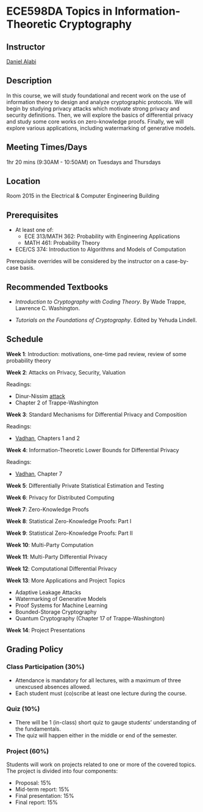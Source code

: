 # ECE598DA Topics in Information-Theoretic Cryptography

## Instructor
[Daniel Alabi](http://alabidan.me)

## Description
In this course, we will study foundational and recent work on the use of information theory to design and analyze cryptographic protocols. We will begin by studying privacy attacks which motivate strong privacy and security definitions. Then, we will explore the basics of differential privacy and study some core works on zero-knowledge proofs. Finally, we will explore various applications, including watermarking of generative models.

## Meeting Times/Days
1hr 20 mins (9:30AM - 10:50AM) on Tuesdays and Thursdays

## Location
Room 2015 in the Electrical & Computer Engineering Building

## Prerequisites

*	At least one of:
    - ECE 313/MATH 362: Probability with Engineering Applications
    - MATH 461: Probability Theory
*	ECE/CS 374: Introduction to Algorithms and Models of Computation

Prerequisite overrides will be considered by the instructor on a case-by-case basis.

## Recommended Textbooks

- *Introduction to Cryptography with Coding Theory*. By Wade Trappe, Lawrence C. Washington.

- *Tutorials on the Foundations of Cryptography*. Edited by Yehuda Lindell.

## Schedule

**Week 1**: Introduction: motivations, one-time pad review, review of some probability theory

**Week 2**: Attacks on Privacy, Security, Valuation

Readings:
* Dinur-Nissim [attack](https://dl.acm.org/doi/10.1145/773153.773173)
* Chapter 2 of Trappe-Washington

**Week 3**: Standard Mechanisms for Differential Privacy and Composition

Readings:
* [Vadhan](https://salil.seas.harvard.edu/sites/g/files/omnuum4266/files/salil/files/the_complexity_of_differential_privacy.pdf), Chapters 1 and 2

**Week 4**: Information-Theoretic Lower Bounds for Differential Privacy

Readings:
* [Vadhan](https://salil.seas.harvard.edu/sites/g/files/omnuum4266/files/salil/files/the_complexity_of_differential_privacy.pdf), Chapter 7

**Week 5**: Differentially Private Statistical Estimation and Testing

**Week 6**: Privacy for Distributed Computing

**Week 7**: Zero-Knowledge Proofs

**Week 8**: Statistical Zero-Knowledge Proofs: Part I

**Week 9**: Statistical Zero-Knowledge Proofs: Part II

**Week 10**: Multi-Party Computation

**Week 11**: Multi-Party Differential Privacy

**Week 12**: Computational Differential Privacy

**Week 13**: More Applications and Project Topics

* Adaptive Leakage Attacks
* Watermarking of Generative Models
* Proof Systems for Machine Learning
* Bounded-Storage Cryptography
* Quantum Cryptography (Chapter 17 of Trappe-Washington)


**Week 14**: Project Presentations

## Grading Policy

### Class Participation (30%)

- Attendance is mandatory for all lectures, with a maximum of three unexcused absences allowed.
- Each student must (co)scribe at least one lecture during the course.

### Quiz (10%)

- There will be 1 (in-class) short quiz to gauge students’ understanding of the fundamentals.
- The quiz will happen either in the middle or end of the semester.
  
### Project (60%)
Students will work on projects related to one or more of the covered topics.
The project is divided into four components:
- Proposal: 15%
- Mid-term report: 15%
- Final presentation: 15%
- Final report: 15%
